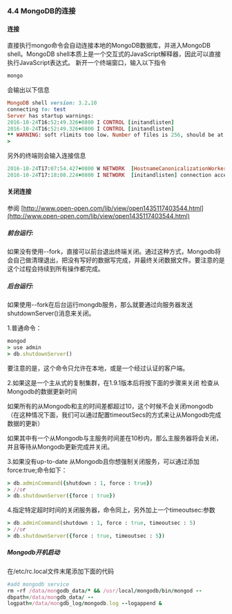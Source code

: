### 4.4 MongoDB的连接
#### 连接
直接执行mongo命令会自动连接本地的MongoDB数据库，并进入MongoDB shell。MongoDB shell本质上是一个交互式的JavaScript解释器，因此可以直接执行JavaScript表达式。
新开一个终端窗口，输入以下指令
```ruby
mongo
```
会输出以下信息
```ruby
MongoDB shell version: 3.2.10
connecting to: test
Server has startup warnings:
2016-10-24T16:52:49.326+0800 I CONTROL [initandlisten]
2016-10-24T16:52:49.326+0800 I CONTROL [initandlisten] 
** WARNING: soft rlimits too low. Number of files is 256, should be at least 1000
>
```
另外的终端则会输入连接信息
```ruby
2016-10-24T17:07:54.427+0800 W NETWORK  [HostnameCanonicalizationWorker] Failed to obtain name info for: [ (192.168.16.80, "nodename nor servname provided, or not known"), (192.168.16.80, "nodename nor servname provided, or not known") ]
2016-10-24T17:18:08.224+0800 I NETWORK  [initandlisten] connection accepted from 127.0.0.1:58369 #1 (1 connection now open)

```
#### 关闭连接
参阅 [http://www.open-open.com/lib/view/open1435117403544.html](http://www.open-open.com/lib/view/open1435117403544.html)

##### 前台运行:

如果没有使用--fork，直接可以前台退出终端关闭。通过这种方式，Mongodb将会自己做清理退出，把没有写好的数据写完成，并最终关闭数据文件。要注意的是这个过程会持续到所有操作都完成。

##### 后台运行:

如果使用--fork在后台运行mongdb服务，那么就要通过向服务器发送shutdownServer()消息来关闭。

1.普通命令：
```ruby
mongod
> use admin
> db.shutdownServer()
```
要注意的是，这个命令只允许在本地，或是一个经过认证的客户端。

2.如果这是一个主从式的复制集群，在1.9.1版本后将按下面的步骤来关闭
检查从Mongodb的数据更新时间

如果所有的从Mongodb和主的时间差都超过10，这个时候不会关闭mongodb（在这种情况下面，我们可以通过配置timeoutSecs的方式来让从Mongodb完成数据的更新）

如果其中有一个从Mongodb与主服务时间差在10秒内，那么主服务器将会关闭，并且等待从Mongodb更新完成并关闭。

3.如果没有up-to-date 从Mongodb且你想强制关闭服务，可以通过添加force:true;命令如下：
```ruby
> db.adminCommand({shutdown : 1, force : true})
> //or
> db.shutdownServer({force : true})
```
4.指定特定超时时间的关闭服务器，命令同上，另外加上一个timeoutsec:参数
```ruby
> db.adminCommand(shutdown : 1, force : true, timeoutsec : 5)
> //or
> db.shutdownServer({force : true, timeoutsec : 5})
```

##### Mongodb开机启动

在/etc/rc.local文件末尾添加下面的代码
```ruby
#add mongodb service
rm -rf /data/mongodb_data/* && /usr/local/mongodb/bin/mongod --
dbpath=/data/mongdb_data/ --
logpath=/data/mongdb_log/mongodb.log --logappend &
```